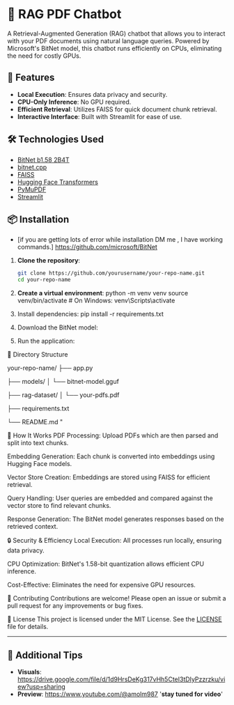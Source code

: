 # 🤖 RAG PDF Chatbot

A Retrieval-Augmented Generation (RAG) chatbot that allows you to interact with your PDF documents using natural language queries. Powered by Microsoft's BitNet model, this chatbot runs efficiently on CPUs, eliminating the need for costly GPUs.

## 🚀 Features

- **Local Execution**: Ensures data privacy and security.
- **CPU-Only Inference**: No GPU required.
- **Efficient Retrieval**: Utilizes FAISS for quick document chunk retrieval.
- **Interactive Interface**: Built with Streamlit for ease of use.

## 🛠️ Technologies Used

- [BitNet b1.58 2B4T](https://huggingface.co/microsoft/bitnet-b1.58-2B-4T)
- [bitnet.cpp](https://github.com/microsoft/BitNet)
- [FAISS](https://github.com/facebookresearch/faiss)
- [Hugging Face Transformers](https://huggingface.co/transformers/)
- [PyMuPDF](https://pymupdf.readthedocs.io/en/latest/)
- [Streamlit](https://streamlit.io/)

## 📦 Installation

- [if you are getting lots of error while installation DM me , I have working commands.] https://github.com/microsoft/BitNet

1. **Clone the repository**:

   ```bash
   git clone https://github.com/yourusername/your-repo-name.git
   cd your-repo-name

2. **Create a virtual environment**:
    python -m venv venv
    source venv/bin/activate  # On Windows: venv\Scripts\activate

3. Install dependencies:
    pip install -r requirements.txt

4. Download the BitNet model:
5. Run the application:

📁 Directory Structure
   
   your-repo-name/
├── app.py

├── models/
│   └── bitnet-model.gguf

├── rag-dataset/
│   └── your-pdfs.pdf

├── requirements.txt

└── README.md "

🧠 How It Works
PDF Processing: Upload PDFs which are then parsed and split into text chunks.

Embedding Generation: Each chunk is converted into embeddings using Hugging Face models.

Vector Store Creation: Embeddings are stored using FAISS for efficient retrieval.

Query Handling: User queries are embedded and compared against the vector store to find relevant chunks.

Response Generation: The BitNet model generates responses based on the retrieved context.

🔒 Security & Efficiency
Local Execution: All processes run locally, ensuring data privacy.

CPU Optimization: BitNet's 1.58-bit quantization allows efficient CPU inference.

Cost-Effective: Eliminates the need for expensive GPU resources.

🤝 Contributing
Contributions are welcome! Please open an issue or submit a pull request for any improvements or bug fixes.

📄 License
This project is licensed under the MIT License. See the [LICENSE](LICENSE) file for details.

---

## 📌 Additional Tips

- **Visuals**: https://drive.google.com/file/d/1d9HrsDeKg317vHh5CteI3tDIyPzzrzku/view?usp=sharing
- **Preview**: https://www.youtube.com/@amolm987     '**stay tuned for video**'
 


